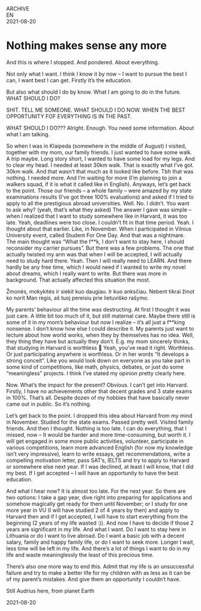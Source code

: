 ARCHIVE  
EN  
2021-08-20

# Nothing makes sense any more

And this is where I stopped. And pondered. About everything.

Not only what I want. I think I know it by now – I want to pursue the best I can, I want best I can get. Firstly it’s the education.

But also what should I do by know. What I am going to do in the future. WHAT SHOULD I DO?

SHIT. TELL ME SOMEONE. WHAT SHOULD I DO NOW. WHEN THE BEST OPPORTUNITY FOF EVERYTHING IS IN THE PAST.

WHAT SHOULD I DO???
Alright. Enough. You need some information. About what I am talking.

So when I was in Klaipeda (somewhere in the middle of August) I visited, together with my mom, our family friends. I just wanted to have some walk. A trip maybe. Long story short, I wanted to have some load for my legs. And to clear my head. I needed at least 30km walk. That is exactly what I’ve got. 30km walk. And that wasn’t that much as it looked like before. Tbh that was nothing. I needed more. And I’m waiting for more (I’m planning to join a walkers squad, if it is what it called like in English). Anyways, let’s get back to the point. Those our friends – a whole family – were amazed by my state examinations results (I’ve got three 100% evaluations) and asked if I tried to apply to all the prestigious abroad universities. Well. No. I didn’t. You want to ask why? (yeah, that’s what they asked) The answer I gave was simple – when I realized that I want to study somewhere like in Harvard, it was too late. Yeah, deadlines were too close. I couldn’t fit in that time period. Yeah. I thought about that earlier. Like, in November. When I participated in Vilnius University event, called Student For One Day. And that was a nightmare. The main thought was “What the f\*\*k, I don’t want to stay here, I should reconsider my carrier pursues”. But there was a few problems. The one that actually twisted my arm was that when I will be accepted, I will actually need to study hard there. Yeah. Then I will really need to LEARN. And there hardly be any free time, which I would need if I wanted to write my novel about dreams, which I really want to write. But there was more in background. That actually affected this situation the most.

Žmonės, mokykitės ir siekit kuo daugiau. Ir kuo anksčiau. Nebent tikrai žinot ko norit
Man regis, aš tuoj pereisiu prie lietuviško rašymo.

My parents’ behaviour all the time was destructing. At first I thought it was just care. A little bit too much of it, but still maternal care. Maybe there still is some of it in my mom’s behaviour but now I realize – it’s all just a f\*\*king nonsense. I don’t know how else I could describe it. My parents just want to lecture about how world works, when they by themselves has no idea. Well, they thing they have but actually they don’t. E.g. my mom sincerely thinks, that studying in Harvard is worthless 🙂 Yeah, you’ve read it right. Worthless. Or just participating anywhere is worthless. Or in her words “It develops a strong conceit”. Like you would look down on everyone as you take part in some kind of competitions, like math, physics, debates, or just do some “meaningless” projects. I think I’ve stated my opinion pretty clearly here.

Now. What’s the impact for the present? Obvious. I can’t get into Harvard. Firstly, I have no achievements other that decent grades and 3 state exams in 100%. That’s all. Despite dozen of my hobbies that have basically never came out in public. So it’s nothing.

Let’s get back to the point. I dropped this idea about Harvard from my mind in November. Studied for the state exams. Passed pretty well. Visited family friends. And then I thought. Nothing is too late. I can do everything, that I missed, now – It would be harder and more time-consuming, but worth it. I will get engaged in some more public activities, volunteer, participate in various competitions, learn more advanced English (for now my knowledge isn’t very impressive), learn to write essays, get recommendations, write a compelling motivation letter, pass SAT’s, IELTS and try to apply to Harvard or somewhere else next year. If I was declined, at least I will know, that I did my best. If I get accepted – I will have an opportunity to have the best education.

And what I hear now? It is almost too late. For the next year. So there are two options: I take a gap year, dive right into preparing for applications and somehow magically get ready for them until November; or I study for one more year in VU (I will have studied 2 of 4 years by then) and apply to Harvard then and if I get accepted, I will have to start everything from the beginning (2 years of my life wasted :)). And now I have to decide if those 2 years are significant in my life. And what I want. Do I want to stay here in Lithuania or do I want to live abroad. Do I want a basic job with a decent salary, family and happy family life, or do I want to seek more. Longer I wait, less time will be left in my life. And there’s a lot of things I want to do in my life and waste meaninglessly the least of this precious time.

There’s also one more way to end this. Admit that my life is an unsuccessful failure and try to make a better life for my children with as less as it can be of my parent’s mistakes. And give them an opportunity I couldn’t have.

Still Audrius here, from planet Earth

2021-08-20

